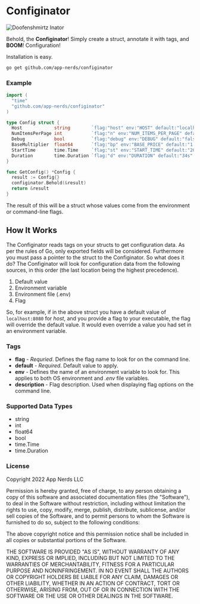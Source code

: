 # Configinator

![Doofenshmirtz Inator](inator.jpg)

Behold, the **Configinator**! Simply create a struct, annotate it with tags, and **BOOM**! Configuration!

Installation is easy. 

```bash
go get github.com/app-nerds/configinator
```

### Example

```go
import (
  "time"
  "github.com/app-nerds/configinator"
)

type Config struct {
  Host            string        `flag:"host" env:"HOST" default:"localhost:8080" description:"Host and port to bind to"`
  NumItemsPerPage int           `flag:"n" env:"NUM_ITEMS_PER_PAGE" default:"15" description:"Number of items to display per page"`
  Debug           bool          `flag:"debug" env:"DEBUG" default:"false" description:"Debug mode"`
  BaseMultiplier  float64       `flag:"bp" env:"BASE_PRICE" default:"1.25" description:"Base multiplier"`
  StartTime       time.Time     `flag:"st" env:"START_TIME" default:"2025-01-02T13:14:15Z" description:"Time to start"`
  Duration        time.Duration `flag:"d" env:"DURATION" default:"34s" description:"Duration defaults to 34s"`
}

func GetConfig() *Config {
  result := Config{}
  configinator.Behold(&result)
  return &result
}
```

The result of this will be a struct whose values come from the environment or command-line flags.

## How It Works

The Configinator reads tags on your structs to get configuration data. As per the rules of Go, only exported fields will be considered. Furthermore you must pass a pointer to the struct to the Configinator. So what does it do? The Configinator will look for configuration data from the following sources, in this order (the last location being the highest precedence).

1. Default value
2. Environment variable
3. Environment file (.env)
4. Flag

So, for example, if in the above struct you have a default value of `localhost:8080` for *host*, and you provide a flag to your executable, the flag will override the default value. It would even override a value you had set in an environment variable.

### Tags

* **flag** - *Requried*. Defines the flag name to look for on the command line.
* **default** - *Required*. Default value to apply.
* **env** - Defines the name of an environment variable to look for. This applies to both OS environment and *.env* file variables.
* **description** - Flag description. Used when displaying flag options on the command line.

### Supported Data Types

* string
* int
* float64
* bool
* time.Time
* time.Duration

### License

Copyright 2022 App Nerds LLC

Permission is hereby granted, free of charge, to any person obtaining a copy of this software and associated documentation files (the "Software"), to deal in the Software without restriction, including without limitation the rights to use, copy, modify, merge, publish, distribute, sublicense, and/or sell copies of the Software, and to permit persons to whom the Software is furnished to do so, subject to the following conditions:

The above copyright notice and this permission notice shall be included in all copies or substantial portions of the Software.

THE SOFTWARE IS PROVIDED "AS IS", WITHOUT WARRANTY OF ANY KIND, EXPRESS OR IMPLIED, INCLUDING BUT NOT LIMITED TO THE WARRANTIES OF MERCHANTABILITY, FITNESS FOR A PARTICULAR PURPOSE AND NONINFRINGEMENT. IN NO EVENT SHALL THE AUTHORS OR COPYRIGHT HOLDERS BE LIABLE FOR ANY CLAIM, DAMAGES OR OTHER LIABILITY, WHETHER IN AN ACTION OF CONTRACT, TORT OR OTHERWISE, ARISING FROM, OUT OF OR IN CONNECTION WITH THE SOFTWARE OR THE USE OR OTHER DEALINGS IN THE SOFTWARE.

